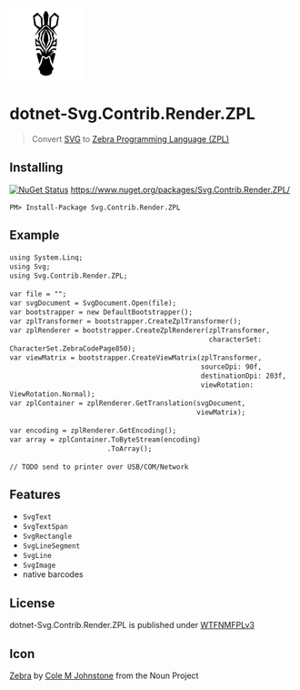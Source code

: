 ![Icon](assets/icon.png)

# dotnet-Svg.Contrib.Render.ZPL
> Convert [SVG](https://en.wikipedia.org/wiki/Scalable_Vector_Graphics) to [Zebra Programming Language (ZPL)](https://en.wikipedia.org/wiki/Zebra_(programming_language))

## Installing

[![NuGet Status](http://img.shields.io/nuget/v/Svg.Contrib.Render.ZPL.svg?style=flat-square)](https://www.nuget.org/packages/Svg.Contrib.Render.ZPL/) https://www.nuget.org/packages/Svg.Contrib.Render.ZPL/

    PM> Install-Package Svg.Contrib.Render.ZPL

## Example

```
using System.Linq;
using Svg;
using Svg.Contrib.Render.ZPL;

var file = "";
var svgDocument = SvgDocument.Open(file);
var bootstrapper = new DefaultBootstrapper();
var zplTransformer = bootstrapper.CreateZplTransformer();
var zplRenderer = bootstrapper.CreateZplRenderer(zplTransformer,
                                                 characterSet: CharacterSet.ZebraCodePage850);
var viewMatrix = bootstrapper.CreateViewMatrix(zplTransformer,
                                               sourceDpi: 90f,
                                               destinationDpi: 203f,
                                               viewRotation: ViewRotation.Normal);
var zplContainer = zplRenderer.GetTranslation(svgDocument,
                                              viewMatrix);

var encoding = zplRenderer.GetEncoding();
var array = zplContainer.ToByteStream(encoding)
                        .ToArray();

// TODO send to printer over USB/COM/Network
```

## Features

- `SvgText`
- `SvgTextSpan`
- `SvgRectangle`
- `SvgLineSegment`
- `SvgLine`
- `SvgImage`
- native barcodes

## License

dotnet-Svg.Contrib.Render.ZPL is published under [WTFNMFPLv3](https://github.com/dittodhole/WTFNMFPLv3)

## Icon

[Zebra](https://thenounproject.com/term/zebra/201040/) by [Cole M Johnstone](https://thenounproject.com/colemjohnstone) from the Noun Project
